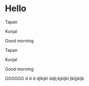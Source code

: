 # Hello
Tapan

Kunjal

Good morning 

Tapan

Kunjal

Good morning 


GGGGGG
d
d
d
djlkjkl
ddjl;kjkljkl 
jlkljjkljk

